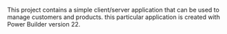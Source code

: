 This project contains a simple client/server application that can be used to manage customers and products. this particular application is created with Power Builder version 22. 
